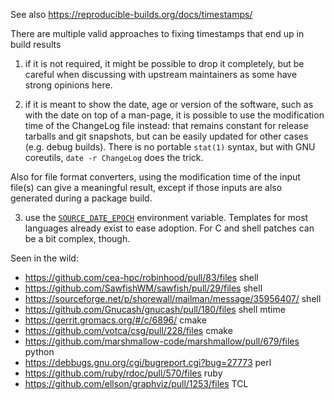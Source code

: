 See also https://reproducible-builds.org/docs/timestamps/

There are multiple valid approaches to fixing timestamps
that end up in build results

1) if it is not required, it might be possible to drop it completely, but be careful when discussing with upstream maintainers as some have strong opinions here.

2) if it is meant to show the date, age or version of the software, such as with the date on top of a man-page, it is possible to use the modification time of the ChangeLog file instead: that remains constant for release tarballs and git snapshots, but can be easily updated for other cases (e.g. debug builds). There is no portable `stat(1)` syntax, but with GNU coreutils, `date -r ChangeLog` does the trick. 
 
Also for file format converters, using the modification time of the input file(s) can give a meaningful result, except if those inputs are also generated during a package build.

3) use the [`SOURCE_DATE_EPOCH`](https://wiki.debian.org/ReproducibleBuilds/TimestampsProposal) environment variable. Templates for most languages already exist to ease adoption. For C and shell patches can be a bit complex, though.

Seen in the wild:
* https://github.com/cea-hpc/robinhood/pull/83/files shell
* https://github.com/SawfishWM/sawfish/pull/29/files shell
* https://sourceforge.net/p/shorewall/mailman/message/35956407/ shell
* https://github.com/Gnucash/gnucash/pull/180/files shell mtime
* https://gerrit.gromacs.org/#/c/6896/ cmake
* https://github.com/votca/csg/pull/228/files cmake
* https://github.com/marshmallow-code/marshmallow/pull/679/files python
* https://debbugs.gnu.org/cgi/bugreport.cgi?bug=27773 perl
* https://github.com/ruby/rdoc/pull/570/files ruby
* https://github.com/ellson/graphviz/pull/1253/files TCL
